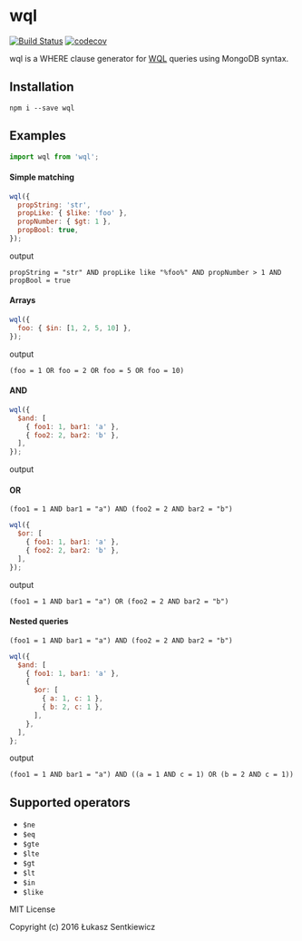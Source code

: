 # wql
[![Build Status](https://travis-ci.org/lsentkiewicz/wql.svg?branch=master)](https://travis-ci.org/lsentkiewicz/wql)
[![codecov](https://codecov.io/gh/lsentkiewicz/wql/branch/master/graph/badge.svg)](https://codecov.io/gh/lsentkiewicz/wql)

wql is a WHERE clause generator for [WQL](https://msdn.microsoft.com/en-us/library/aa394606(v=vs.85).aspx) queries using MongoDB syntax.  

## Installation

```
npm i --save wql
```


## Examples

```js
import wql from 'wql';
```

#### Simple matching

```js
wql({
  propString: 'str',
  propLike: { $like: 'foo' },
  propNumber: { $gt: 1 },
  propBool: true,
});
```
output
```
propString = "str" AND propLike like "%foo%" AND propNumber > 1 AND propBool = true

```


#### Arrays
```js
wql({
  foo: { $in: [1, 2, 5, 10] },
});
```
output
```
(foo = 1 OR foo = 2 OR foo = 5 OR foo = 10)

```

#### AND
```js
wql({
  $and: [
    { foo1: 1, bar1: 'a' },
    { foo2: 2, bar2: 'b' },
  ],
});
```
output

#### OR
```
(foo1 = 1 AND bar1 = "a") AND (foo2 = 2 AND bar2 = "b")

```
```js
wql({
  $or: [
    { foo1: 1, bar1: 'a' },
    { foo2: 2, bar2: 'b' },
  ],
});
```
output
```
(foo1 = 1 AND bar1 = "a") OR (foo2 = 2 AND bar2 = "b")

```


#### Nested queries
```
(foo1 = 1 AND bar1 = "a") AND (foo2 = 2 AND bar2 = "b")

```
```js
wql({
  $and: [
    { foo1: 1, bar1: 'a' },
    {
      $or: [
        { a: 1, c: 1 },
        { b: 2, c: 1 },
      ],
    },
  ],
};
```
output
```
(foo1 = 1 AND bar1 = "a") AND ((a = 1 AND c = 1) OR (b = 2 AND c = 1))

```


## Supported operators
- `$ne`
- `$eq`
- `$gte`
- `$lte`
- `$gt`
- `$lt`
- `$in`
- `$like`

MIT License

Copyright (c) 2016 Łukasz Sentkiewicz